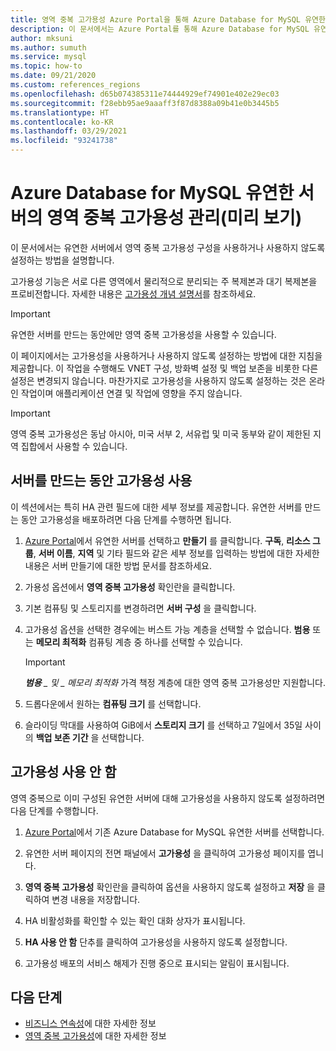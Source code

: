 ```yaml
---
title: 영역 중복 고가용성 Azure Portal을 통해 Azure Database for MySQL 유연한 서버 관리
description: 이 문서에서는 Azure Portal를 통해 Azure Database for MySQL 유연한 서버에서 영역 중복 고가용성을 사용하거나 사용하지 않도록 설정하는 방법을 설명합니다.
author: mksuni
ms.author: sumuth
ms.service: mysql
ms.topic: how-to
ms.date: 09/21/2020
ms.custom: references_regions
ms.openlocfilehash: d65b074385311e74444929ef74901e402e29ec03
ms.sourcegitcommit: f28ebb95ae9aaaff3f87d8388a09b41e0b3445b5
ms.translationtype: HT
ms.contentlocale: ko-KR
ms.lasthandoff: 03/29/2021
ms.locfileid: "93241738"
---
```

# <a name="manage-zone-redundant-high-availability-in-azure-database-for-mysql-flexible-server-preview"></a>Azure Database for MySQL 유연한 서버의 영역 중복 고가용성 관리(미리 보기)

이 문서에서는 유연한 서버에서 영역 중복 고가용성 구성을 사용하거나 사용하지 않도록 설정하는 방법을 설명합니다.

고가용성 기능은 서로 다른 영역에서 물리적으로 분리되는 주 복제본과 대기 복제본을 프로비전합니다. 자세한 내용은 [고가용성 개념 설명서](./concepts/../concepts-high-availability.md)를 참조하세요. 

> [!IMPORTANT]
> 유연한 서버를 만드는 동안에만 영역 중복 고가용성을 사용할 수 있습니다.

이 페이지에서는 고가용성을 사용하거나 사용하지 않도록 설정하는 방법에 대한 지침을 제공합니다. 이 작업을 수행해도 VNET 구성, 방화벽 설정 및 백업 보존을 비롯한 다른 설정은 변경되지 않습니다. 마찬가지로 고가용성을 사용하지 않도록 설정하는 것은 온라인 작업이며 애플리케이션 연결 및 작업에 영향을 주지 않습니다.

> [!IMPORTANT]
> 영역 중복 고가용성은 동남 아시아, 미국 서부 2, 서유럽 및 미국 동부와 같이 제한된 지역 집합에서 사용할 수 있습니다.  

## <a name="enable-high-availability-during-server-creation"></a>서버를 만드는 동안 고가용성 사용

이 섹션에서는 특히 HA 관련 필드에 대한 세부 정보를 제공합니다. 유연한 서버를 만드는 동안 고가용성을 배포하려면 다음 단계를 수행하면 됩니다.

1.  [Azure Portal](https://portal.azure.com/)에서 유연한 서버를 선택하고 **만들기** 를 클릭합니다.  **구독**, **리소스 그룹**, **서버 이름**, **지역** 및 기타 필드와 같은 세부 정보를 입력하는 방법에 대한 자세한 내용은 서버 만들기에 대한 방법 문서를 참조하세요.

2.  가용성 옵션에서 **영역 중복 고가용성** 확인란을 클릭합니다.

3.  기본 컴퓨팅 및 스토리지를 변경하려면 **서버 구성** 을 클릭합니다.

4.  고가용성 옵션을 선택한 경우에는 버스트 가능 계층을 선택할 수 없습니다. **범용** 또는 **메모리 최적화** 컴퓨팅 계층 중 하나를 선택할 수 있습니다.

    > [!IMPORTANT]
    > ***범용** _ 및 _ *_메모리 최적화_** 가격 책정 계층에 대한 영역 중복 고가용성만 지원합니다.

5.  드롭다운에서 원하는 **컴퓨팅 크기** 를 선택합니다.

6.  슬라이딩 막대를 사용하여 GiB에서 **스토리지 크기** 를 선택하고 7일에서 35일 사이의 **백업 보존 기간** 을 선택합니다.   

## <a name="disable-high-availability"></a>고가용성 사용 안 함

영역 중복으로 이미 구성된 유연한 서버에 대해 고가용성을 사용하지 않도록 설정하려면 다음 단계를 수행합니다.

1.  [Azure Portal](https://portal.azure.com/)에서 기존 Azure Database for MySQL 유연한 서버를 선택합니다.

2.  유연한 서버 페이지의 전면 패널에서 **고가용성** 을 클릭하여 고가용성 페이지를 엽니다.

3.  **영역 중복 고가용성** 확인란을 클릭하여 옵션을 사용하지 않도록 설정하고 **저장** 을 클릭하여 변경 내용을 저장합니다.

4.  HA 비활성화를 확인할 수 있는 확인 대화 상자가 표시됩니다.

5.  **HA 사용 안 함** 단추를 클릭하여 고가용성을 사용하지 않도록 설정합니다.

6.  고가용성 배포의 서비스 해제가 진행 중으로 표시되는 알림이 표시됩니다.

## <a name="next-steps"></a>다음 단계

-   [비즈니스 연속성](./concepts-business-continuity.md)에 대한 자세한 정보
-   [영역 중복 고가용성](./concepts-high-availability.md)에 대한 자세한 정보
